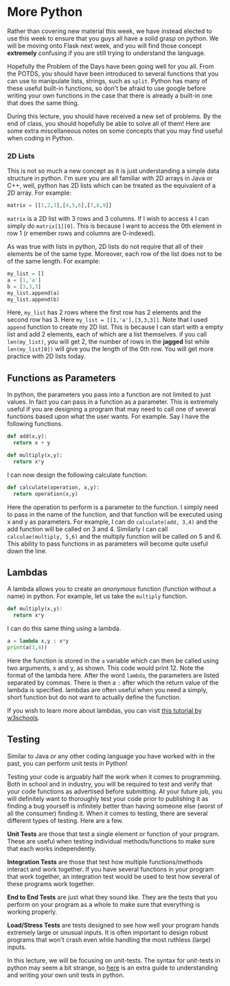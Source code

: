 # More Python
Rather than covering new material this week, we have instead elected to use this week to ensure that you guys all have a solid grasp on python. We will be moving onto Flask next week, and you will find those concept **extremely** confusing if you are still trying to understand the language. 

Hopefully the Problem of the Days have been going well for you all. From the POTDS, you should have been introduced to several functions that you can use to manipulate lists, strings, such as `split`. Python has many of these useful built-in functions, so don't be afraid to use google before writing your own functions in the case that there is already a built-in one that does the same thing. 

During this lecture, you should have received a new set of problems. By the end of class, you should hopefully be able to solve all of them! Here are some extra miscellaneous notes on some concepts that you may find useful when coding in Python.

### 2D Lists
This is not so much a new concept as it is just understanding a simple data structure in python. I'm sure you are all familiar with 2D arrays in Java or C++, well, python has 2D lists which can be treated as the equivalent of a 2D array. For example:
```python
matrix = [[1,2,3],[4,5,6],[7,8,9]]
```
`matrix` is a 2D list with 3 rows and 3 columns. If I wish to access `4` I can simply do `matrix[1][0]`. This is because I want to access the 0th element in row 1 (r   emember rows and columns are 0-indexed). 

As was true with lists in python, 2D lists do not require that all of their elements be of the same type. Moreover, each row of the list does not to be of the same length. For example:
```python
my_list = []
a = [1,'a']
b = [3,3,3]
my_list.append(a)
my_list.append(b)
```
Here, `my_list` has 2 rows where the first row has 2 elements and the second row has 3. Here `my_list = [[1,'a'],[3,3,3]]`. Note that I used `append` function to create my 2D list. This is because I can start with a empty list and add 2 elements, each of which are a list themselves. if you call `len(my_list)`, you will get 2, the number of rows in the **jagged** list while `len(my_list[0])` will give you the length of the 0th row. You will get more practice with 2D lists today. 


## Functions as Parameters
In python, the parameters you pass into a function are not limited to just values. In fact you can pass in a function as a parameter. This is extremely useful if you are designing a program that may need to call one of several functions based upon what the user wants. For example. Say I have the following functions.
```python
def add(x,y):
  return x + y

def multiply(x,y):
  return x*y
```
I can now design the following calculate function:
```python
def calculate(operation, x,y):
  return operation(x,y)
```
Here the operation to perform is a parameter to the function. I simply need to pass in the name of the function, and that function will be executed using x and y as parameters. For example, I can do `calculate(add, 3,4)` and the add function will be called on 3 and 4. Similarly I can call `calculae(multiply, 5,6)` and the multiply function will be called on 5 and 6. This ability to pass functions in as parameters will become quite useful down the line. 

## Lambdas
A lambda allows you to create an *anonymous* function (function without a name) in python. For example, let us take the `multiply` function.
```python
def multiply(x,y):
  return x*y
```
I can do this same thing using a lambda. 
```python
a = lambda x,y : x*y
print(a(3,4))
```
Here the function is stored in the `a` variable which can then be called using two arguments, x and y, as shown. This code would print 12. Note the format of the lambda here. After the word `lambda`, the parameters are listed separated by commas. There is then a `:` after which the return value of the lambda is specified. lambdas are often useful when you need a simply, short function but do not want to actually define the function.

If you wish to learn more about lambdas, you can visit [this tutorial by w3schools](https://www.w3schools.com/python/python_lambda.asp).

## Testing
Similar to Java or any other coding language you have worked with in the past, you can perform unit tests in Python! 

Testing your code is arguably half the work when it comes to programming. Both in school and in industry, you will be required to test and verify that your code functions as advertised before submitting. At your future job, you will definitely want to thoroughly test your code prior to publishing it as finding a bug yourself is infinitely better than having someone else (worst of all the consumer) finding it. When it comes to testing, there are several different types of testing. Here are a few.

**Unit Tests** are those that test a single element or function of your program. These are useful when testing individual methods/functions to make sure that each works independently.

**Integration Tests** are those that test how multiple functions/methods interact and work together. If you have several functions in your program that work together, an integration test would be used to test how several of these programs work together.

**End to End Tests** are just what they sound like. They are the tests that you perform on your program as a whole to make sure that everything is working properly.

**Load/Stress Tests** are tests designed to see how well your program hands extremely large or unusual inputs. It is often important to design robust programs that won't crash even whlie handling the most ruthless (large) inputs.

In this lecture, we will be focusing on unit-tests. The syntax for unit-tests in python may seem a bit strange, so [here](https://docs.python-guide.org/writing/tests/) is an extra guide to understanding and writing your own unit tests in python. 
